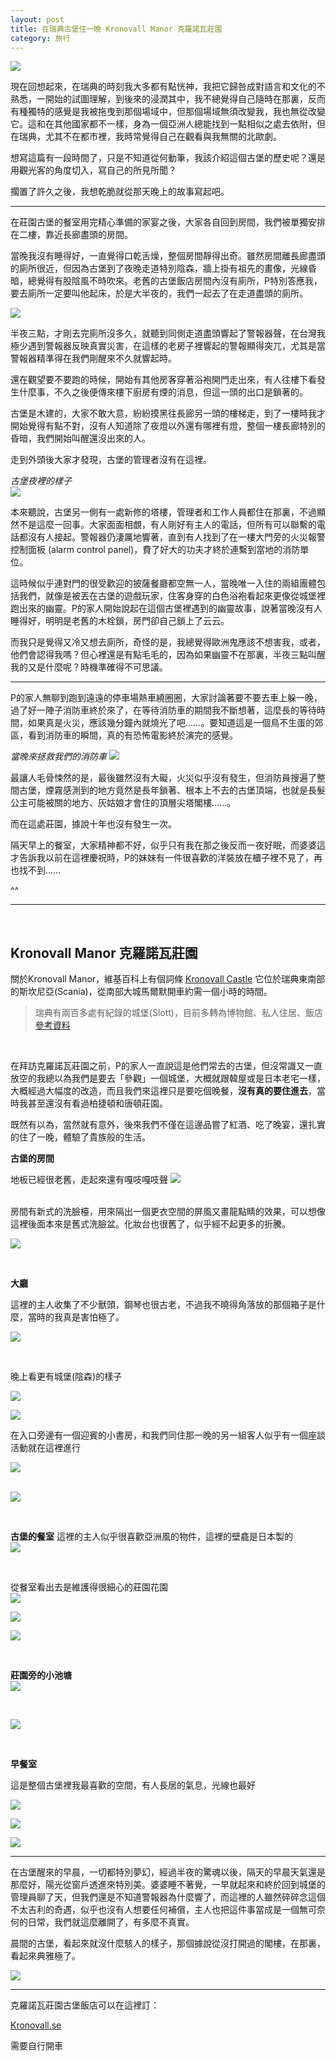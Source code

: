 ```yaml
---
layout: post
title: 在瑞典古堡住一晚 Kronovall Manor 克羅諾瓦莊園
category: 旅行
---
```


![](/assets/img/Kronovall_Manor/IMG_5785.JPG)

現在回想起來，在瑞典的時刻我大多都有點恍神，我把它歸咎成對語言和文化的不熟悉，一開始的試圖理解，到後來的浸潤其中，我不總覺得自己隨時在那裏，反而有種獨特的感覺是我被拖曳到那個場域中，但那個場域無須改變我，我也無從改變它。這和在其他國家都不一樣，身為一個亞洲人總能找到一點相似之處去依附，但在瑞典，尤其不在都市裡，我時常覺得自己在觀看與我無關的北歐劇。

想寫這篇有一段時間了，只是不知道從何動筆，我該介紹這個古堡的歷史呢？還是用觀光客的角度切入，寫自己的所見所聞？

擱置了許久之後，我想乾脆就從那天晚上的故事寫起吧。

---
在莊園古堡的餐室用完精心準備的家宴之後，大家各自回到房間，我們被單獨安排在二樓，靠近長廊盡頭的房間。

當晚我沒有睡得好，一直覺得口乾舌燥，整個房間靜得出奇。雖然房間離長廊盡頭的廁所很近，但因為古堡到了夜晚走道特別陰森，牆上掛有祖先的畫像，光線昏暗，總覺得有股陰風不時吹來。老舊的古堡飯店房間內沒有廁所，P特別答應我，要去廁所一定要叫他起床，於是大半夜的，我們一起去了在走道盡頭的廁所。

![](/assets/img/Kronovall_Manor/IMG_hallway.png)


半夜三點，才剛去完廁所沒多久，就聽到同側走道盡頭響起了警報器聲，在台灣我極少遇到警報器反映真實災害，在這樣的老房子裡響起的警報顯得突兀，尤其是當警報器精準得在我們剛醒來不久就響起時。

還在觀望要不要跑的時候，開始有其他房客穿著浴袍開門走出來，有人往樓下看發生什麼事，不久之後便傳來樓下廚房有煙的消息，但這一頭的出口是鎖著的。

古堡是木建的，大家不敢大意，紛紛摸黑往長廊另一頭的樓梯走，到了一樓時我才開始覺得有點不對，沒有人知道除了夜燈以外還有哪裡有燈，整個一樓長廊特別的昏暗，我們開始叫醒還沒出來的人。

走到外頭後大家才發現，古堡的管理者沒有在這裡。

*古堡夜裡的樣子*
<br/>
![](/assets/img/Kronovall_Manor/IMG_5910.png)


本來聽說，古堡另一側有一處新修的塔樓，管理者和工作人員都住在那裏，不過顯然不是這麼一回事。大家面面相覷，有人剛好有主人的電話，但所有可以聯繫的電話都沒有人接起。警報器仍淒厲地響著，直到有人找到了在一樓大門旁的火災報警控制面板 (alarm control panel)，費了好大的功夫才終於連繫到當地的消防單位。

這時候似乎連對門的很受歡迎的披薩餐廳都空無一人，當晚唯一入住的兩組團體包括我們，就像是被丟在古堡的遊戲玩家，住客身穿的白色浴袍看起來更像從城堡裡跑出來的幽靈。P的家人開始說起在這個古堡裡遇到的幽靈故事，說著當晚沒有人睡得好，明明是老舊的木栓鎖，房門卻自己鎖上了云云。


而我只是覺得又冷又想去廁所，奇怪的是，我總覺得歐洲鬼應該不想害我，或者，他們會認得我嗎？但心裡還是有點毛毛的，因為如果幽靈不在那裏，半夜三點叫醒我的又是什麼呢？時機準確得不可思議。

---

P的家人無聊到跑到遠遠的停車場熱車繞圈圈，大家討論著要不要去車上躲一晚，過了好一陣子消防車終於來了，在等待消防車的期間我不斷想著，這麼長的等待時間，如果真是火災，應該幾分鐘內就燒光了吧……。要知道這是一個鳥不生蛋的郊區，看到消防車的瞬間，真的有恐怖電影終於演完的感覺。


*當晚來拯救我們的消防車*
![](/assets/img/Kronovall_Manor/IMG_5913.png)


最讓人毛骨悚然的是，最後雖然沒有大礙，火災似乎沒有發生，但消防員搜遍了整間古堡，煙霧感測到的地方竟然是長年鎖著、根本上不去的古堡頂端，也就是長髮公主可能被關的地方、灰姑娘才會住的頂層尖塔閣樓......。

而在這處莊園，據說十年也沒有發生一次。


隔天早上的餐室，大家精神都不好，似乎只有我在那之後反而一夜好眠，而婆婆這才告訴我以前在這裡慶祝時，P的妹妹有一件很喜歡的洋裝放在櫃子裡不見了，再也找不到......

^^

---

<br/>

## Kronovall Manor 克羅諾瓦莊園

關於Kronovall Manor，維基百科上有個詞條 [Kronovall Castle](https://en.wikipedia.org/wiki/Kronovall_Castle)
它位於瑞典東南部的斯坎尼亞(Scania)，從南部大城馬爾默開車約需一個小時的時間。

> 瑞典有兩百多處有紀錄的城堡(Slott)，目前多轉為博物館、私人住居、飯店 [參考資料](https://web.archive.org/web/20070528185911/http://www.skanskaslott.se/english/castles/index.html)

<br/>

在拜訪克羅諾瓦莊園之前，P的家人一直說這是他們常去的古堡，但沒常識又一直放空的我總以為我們是要去「參觀」一個城堡，大概就跟韓屋或是日本老宅一樣，大概經過大幅度的改造，而且我們來這裡只是要吃個晚餐，**沒有真的要住進去**，當時我甚至還沒有看過柏捷頓和唐頓莊園。

既然有以為，當然就有意外，後來我們不僅在這邊品嘗了紅酒、吃了晚宴，還扎實的住了一晚，體驗了貴族般的生活。


**古堡的房間**

地板已經很老舊，走起來還有嘎吱嘎吱聲
![](/assets/img/Kronovall_Manor/IMG_room.png)

<br/>
房間有新式的洗臉檯，用來隔出一個更衣空間的屏風又畫龍點睛的效果，可以想像這裡後面本來是舊式洗臉盆。化妝台也很舊了，似乎經不起更多的折騰。

<br/>

![](/assets/img/Kronovall_Manor/IMG_sink.png)

<br/>

**大廳**

這裡的主人收集了不少獸頭，鋼琴也很古老，不過我不曉得角落放的那個箱子是什麼，當時的我真是害怕極了。

![](/assets/img/Kronovall_Manor/IMG_5789.png)


<br/>

晚上看更有城堡(陰森)的樣子

![](/assets/img/Kronovall_Manor/IMG_5880.png) 

![](/assets/img/Kronovall_Manor/IMG_5907.png)  

在入口旁邊有一個迎賓的小書房，和我們同住那一晚的另一組客人似乎有一個座談活動就在這裡進行
<br/>

![](/assets/img/Kronovall_Manor/IMG_5908.png)  
<br/>



![](/assets/img/Kronovall_Manor/IMG_5830.png)

<br/>

**古堡的餐室**
這裡的主人似乎很喜歡亞洲風的物件，這裡的壁龕是日本製的
<br/>
![](/assets/img/Kronovall_Manor/IMG_5778.png)

<br/>

從餐室看出去是維護得很細心的莊園花園
<br/>
![](/assets/img/Kronovall_Manor/IMG_5780.png)

![](/assets/img/Kronovall_Manor/IMG_5845.png)

![](/assets/img/Kronovall_Manor/IMG_9281.png) 

<br/>

**莊園旁的小池塘**
<br/>
![](/assets/img/Kronovall_Manor/IMG_5813.png)

<br/>

![](/assets/img/Kronovall_Manor/IMG_5818.png)

<br/>


**早餐室** 

這是整個古堡裡我最喜歡的空間，有人長居的氣息，光線也最好

![](/assets/img/Kronovall_Manor/IMG_5922.png) 

![](/assets/img/Kronovall_Manor/IMG_5918.png) 

![](/assets/img/Kronovall_Manor/IMG_5920.png) 


---

在古堡醒來的早晨，一切都特別夢幻，經過半夜的驚魂以後，隔天的早晨天氣還是那麼好，陽光從窗戶透進來特別美。婆婆睡不著覺，一早就起來和終於回到城堡的管理員聊了天，但我們還是不知道警報器為什麼響了，而這裡的人雖然碎碎念這個不太吉利的奇遇，似乎也沒有人想要任何補償，主人也把這件事當成是一個無可奈何的日常，我們就這麼離開了，有多麼不真實。

晨間的古堡，看起來就沒什麼駭人的樣子，那個據說從沒打開過的閣樓，在那裏，看起來典雅極了。

![](/assets/img/Kronovall_Manor/IMG_9364.png) 



---

克羅諾瓦莊園古堡飯店可以在這裡訂：

[Kronovall.se](https://kronovall.se/)

需要自行開車
